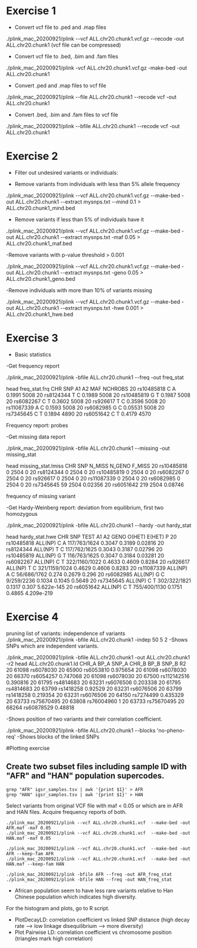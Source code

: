 # Exercise 1

* Convert vcf file to .ped and .map files

./plink_mac_20200921/plink --vcf ALL.chr20.chunk1.vcf.gz --recode -out ALL.chr20.chunk1 
(vcf file can be compressed)

* Convert vcf file to .bed, .bim and .fam files

./plink_mac_20200921/plink -vcf ALL.chr20.chunk1.vcf.gz -make-bed -out ALL.chr20.chunk1 

* Convert .ped and .map files to vcf file

./plink_mac_20200921/plink --file ALL.chr20.chunk1  --recode vcf -out ALL.chr20.chunk1

* Convert .bed, .bim and .fam files to vcf file

./plink_mac_20200921/plink --bfile ALL.chr20.chunk1  --recode vcf -out ALL.chr20.chunk1

# Exercise 2

* Filter out undesired variants or individuals:

- Remove variants from individuals with less than 5% allele frequency 

./plink_mac_20200921/plink --vcf ALL.chr20.chunk1.vcf.gz --make-bed -out ALL.chr20.chunk1 --extract mysnps.txt --mind 0.1 > ALL.chr20.chunk1_mind.bed

- Remove variants if less than 5% of individuals have it

./plink_mac_20200921/plink --vcf ALL.chr20.chunk1.vcf.gz --make-bed -out ALL.chr20.chunk1 --extract mysnps.txt -maf 0.05 > ALL.chr20.chunk1_maf.bed

-Remove variants with p-value threshold > 0.001

./plink_mac_20200921/plink --vcf ALL.chr20.chunk1.vcf.gz --make-bed -out ALL.chr20.chunk1 --extract mysnps.txt -geno 0.05 > ALL.chr20.chunk1_geno.bed

-Remove individuals with more than 10% of variants missing

./plink_mac_20200921/plink --vcf ALL.chr20.chunk1.vcf.gz --make-bed -out ALL.chr20.chunk1 --extract mysnps.txt -hwe 0.001 > ALL.chr20.chunk1_hwe.bed

# Exercise 3

* Basic statistics

-Get frequency report

./plink_mac_20200921/plink -bfile ALL.chr20.chunk1 --freq -out freq_stat

head freq_stat.frq
 CHR          SNP   A1   A2          MAF  NCHROBS
  20   rs10485818    C    A       0.1991     5008
  20    rs8124344    T    C       0.1989     5008
  20   rs10485819    G    T       0.1987     5008
  20    rs6082267    C    T       0.3602     5008
  20     rs926617    T    C       0.3596     5008
  20   rs11087339    A    C       0.1593     5008
  20    rs6082985    G    C      0.05531     5008
  20    rs7345645    C    T       0.1894     4890
  20    rs6051642    C    T       0.4179     4570
  
  Frequency report: probes
  
  -Get missing data report
  
  ./plink_mac_20200921/plink -bfile ALL.chr20.chunk1 --missing -out missing_stat
  
  head missing_stat.lmiss
   CHR          SNP   N_MISS   N_GENO   F_MISS
  20   rs10485818        0     2504        0
  20    rs8124344        0     2504        0
  20   rs10485819        0     2504        0
  20    rs6082267        0     2504        0
  20     rs926617        0     2504        0
  20   rs11087339        0     2504        0
  20    rs6082985        0     2504        0
  20    rs7345645       59     2504  0.02356
  20    rs6051642      219     2504  0.08746
  
  frequency of missing variant
  
  -Get Hardy-Weinberg report: deviation from equilibrium, first two homozygous
  
  ./plink_mac_20200921/plink -bfile ALL.chr20.chunk1 --hardy -out hardy_stat
  
  head hardy_stat.hwe
   CHR          SNP     TEST   A1   A2                 GENO   O(HET)   E(HET)            P 
  20   rs10485818  ALL(NP)    C    A         117/763/1624   0.3047   0.3189      0.02816
  20    rs8124344  ALL(NP)    T    C         117/762/1625   0.3043   0.3187      0.02796
  20   rs10485819  ALL(NP)    G    T         116/763/1625   0.3047   0.3184      0.03281
  20    rs6082267  ALL(NP)    C    T        322/1160/1022   0.4633   0.4609       0.8284
  20     rs926617  ALL(NP)    T    C        321/1159/1024   0.4629   0.4606       0.8283
  20   rs11087339  ALL(NP)    A    C          56/686/1762    0.274   0.2679        0.296
  20    rs6082985  ALL(NP)    G    C           9/259/2236   0.1034   0.1045       0.5649
  20    rs7345645  ALL(NP)    C    T         302/322/1821   0.1317    0.307   5.622e-145
  20    rs6051642  ALL(NP)    C    T         755/400/1130   0.1751   0.4865   4.209e-219

# Exercise 4

pruning list of variants: independence of variants
./plink_mac_20200921/plink -bfile ALL.chr20.chunk1 -indep 50 5 2
-Shows SNPs which are independent variants.

./plink_mac_20200921/plink -bfile ALL.chr20.chunk1 -out ALL.chr20.chunk1 -r2
head ALL.chr20.chunk1.ld
 CHR_A         BP_A                                             SNP_A  CHR_B         BP_B                                             SNP_B           R2 
    20        61098                                         rs6078030     20        65900                                         rs6053810     0.975654 
    20        61098                                         rs6078030     20        66370                                         rs6054257     0.747068 
    20        61098                                         rs6078030     20        67500                                       rs112142516     0.390816 
    20        61795                                         rs4814683     20        63231                                         rs6076506     0.203338 
    20        61795                                         rs4814683     20        63799                                         rs1418258      0.92529 
    20        63231                                         rs6076506     20        63799                                         rs1418258     0.219354 
    20        63231                                         rs6076506     20        64150                                         rs7274499     0.435329 
    20        63733                                        rs75670495     20        63808                                        rs76004960            1 
    20        63733                                        rs75670495     20        68264                                        rs60878529      0.48818

-Shows position of two variants and their correlation coefficient. 

./plink_mac_20200921/plink -bfile ALL.chr20.chunk1 --blocks 'no-pheno-req'
-Shows blocks of the linked SNPs



#Plotting exercise

## Create two subset files including sample ID with "AFR" and "HAN" population supercodes.

``` 
grep "AFR" igsr_samples.tsv | awk '{print $1}' > AFR
grep "HAN" igsr_samples.tsv | awk '{print $1}' > HAN
```

Select variants from original VCF file with maf < 0.05 or which are in AFR and HAN files. Acquire frequency reports of both.

```
./plink_mac_20200921/plink --vcf ALL.chr20.chunk1.vcf  --make-bed -out AFR.maf -maf 0.05
./plink_mac_20200921/plink --vcf ALL.chr20.chunk1.vcf  --make-bed -out HAN.maf -maf 0.05

./plink_mac_20200921/plink --vcf ALL.chr20.chunk1.vcf  --make-bed -out AFR --keep-fam AFR
./plink_mac_20200921/plink --vcf ALL.chr20.chunk1.vcf  --make-bed -out HAN.maf --keep-fam HAN

./plink_mac_20200921/plink -bfile AFR --freq -out AFR_freq_stat
./plink_mac_20200921/plink -bfile HAN --freq -out HAN_freq_stat
```

* African population seem to have less rare variants relative to Han Chinese population which indicates high diversity. 

For the histogram and plots, go to R script.

* PlotDecayLD: correlation coefficient vs linked SNP distance (high decay rate --> low linkage disequilibrium --> more diversity) 
* Plot Pairwise LD: correlation coefficient vs chromosome position (triangles mark high correlation)



